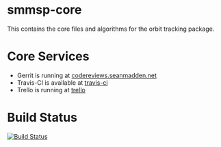 smmsp-core
==========

This contains the core files and algorithms for the orbit tracking package.

Core Services
=====
 * Gerrit is running at [codereviews.seanmadden.net](https://codereviews.seanmadden.net)
 * Travis-CI is available at [travis-ci](http://travis-ci.org/#!/SMMSP/smmsp-core)
 * Trello is running at [trello](https://trello.com/board/core/50146830d0aacbde76c78a1f)

Build Status
=====
[![Build Status](https://secure.travis-ci.org/SMMSP/smmsp-core.png?branch=master)](http://travis-ci.org/SMMSP/smmsp-core)
